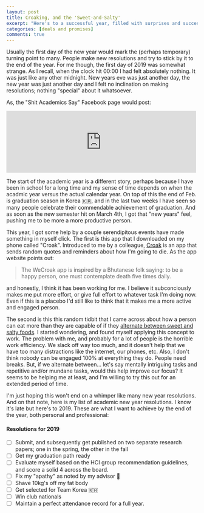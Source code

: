 ```yaml
---
layout: post
title: Croaking, and the 'Sweet-and-Salty'
excerpt: "Here's to a successful year, filled with surprises and success and… various mistakes that will help me grow. Also I have seemed to find a new 'work mentality' that has helped me to focus and become more productive. Hopefully this new attitude change will stick."
categories: [deals and promises]
comments: true
---
```


Usually the first day of the new year would mark the (perhaps temporary) turning point to many. People make new resolutions and try to stick by it to the end of the year. For me though, the first day of 2019 was somewhat strange. As I recall, when the clock hit 00:00 I had felt absolutely nothing. It was just like any other midnight. New years eve was just another day, the new year was just another day and I felt no inclination on making resolutions; nothing "special" about it whatsoever. 

As, the "Shit Academics Say" Facebook page would post:

<iframe src="https://www.facebook.com/plugins/post.php?href=https%3A%2F%2Fwww.facebook.com%2Facademicssay%2Fposts%2F2346862162202234&width=500" width="500" height="163" style="border:none;overflow:hidden" scrolling="no" frameborder="0" allowTransparency="true" allow="encrypted-media"></iframe>

The start of the academic year is a different story, perhaps because I have been in school for a long time and my sense of time depends on when the acadmic year versus the actual calendar year. On top of this the end of Feb. is graduation season in Korea 🇰🇷, and in the last two weeks I have seen so many people celebrate their commendable achievement of graduation. And as soon as the new semester hit on March 4th, I got that "new years" feel, pushing me to be more a more productive person.

This year, I got some help by a couple serendipitous events have made something in myself click. The first is this app that I downloaded on my phone called "Croak". Introduced to me by a colleague, [Croak](www.wecroak.com) is an app that sends random quotes and reminders about how I'm going to die. As the app website points out: 

> The WeCroak app is inspired by a Bhutanese folk saying: to be a happy person, one must contemplate death five times daily.

and honestly, I think it has been working for me. I believe it subconciously makes me put more effort, or give full effort to whatever task I'm doing now. Even if this is a placebo I'd still like to think that it makes me a more active and engaged person. 

The second is this this random tidbit that I came across about how a person can eat more than they are capable of if they [alternate between sweet and salty foods](http://imnews.imbc.com/n_newssas/n_story/n_story/4151850_17081.html). I started wondering, and found myself applying this concept to work. The problem with me, and probably for a lot of people is the horrible work efficiency. We slack off way too much, and it doesn't help that we have too many distractions like the internet, our phones, etc. Also, I don't think nobody can be engaged 100% at everything they do. People need breaks. But, if we alternate between… let's say mentally intriguing tasks and repetitive and/or mundane tasks, would this help improve our focus? It seems to be helping me at least, and I'm willing to try this out for an extended period of time.

I'm just hoping this won't end on a whimper like many new year resolutions. And on that note, here is my list of academic new year resolutions. I know it's late but here's to 2019. These are what I want to achieve by the end of the year, both personal and professional:



#### Resolutions for 2019

-[ ] Submit, and subsequently get published on two separate research papers; one in the spring, the other in the fall  
-[ ] Get my graduation path ready  
-[ ] Evaluate myself based on the HCI group recommendation guidelines, and score a solid 4 across the board.  
-[ ] Fix my "apathy" as noted by my advisor 🤔  
-[ ] Shave 10kg's off my fat body  
-[ ] Get selected for Team Korea 🇰🇷  
-[ ] Win club nationals  
-[ ] Maintain a perfect attendance record for a full year.